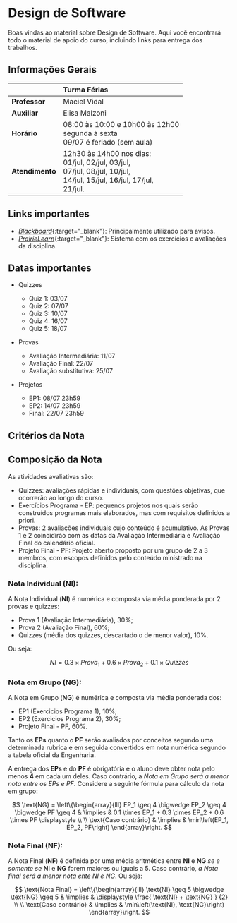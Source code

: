 # Design de Software

Boas vindas ao material sobre Design de Software. Aqui você encontrará todo o material de apoio do curso, incluindo links para entrega dos trabalhos.

## Informações Gerais

|  | Turma Férias |
|:--|:--|
| **Professor** | Maciel Vidal |
| **Auxiliar** | Elisa Malzoni |
| **Horário** | 08:00 às 10:00 e 10h00 às 12h00<br>segunda à sexta<br>09/07 é feriado (sem aula) |
| **Atendimento** | 12h30 às 14h00 nos dias:<br>01/jul, 02/jul, 03/jul,<br>07/jul, 08/jul, 10/jul,<br>14/jul, 15/jul, 16/jul, 17/jul,<br>21/jul.|

## Links importantes

* [*Blackboard*](https://insper.blackboard.com/){:target="_blank"}: Principalmente utilizado para avisos.
* [*PrairieLearn*]({{pl_root}}){:target="_blank"}: Sistema com os exercícios e avaliações da disciplina.
<!-- * [*Regras da disciplina*](about.md): Critérios para aprovação. Leia com atenção! -->
<!-- * [*Calendário*](https://www.insper.edu.br/portaldoprofessor/wp-content/uploads/2015/02/CALENDÁRIO-ACADÊMICO-PROFESSOR-ENG-v2-1.pdf){:target="_blank"}: - Calendário do Insper. -->

## Datas importantes

* Quizzes
    * <span class='quiz'>Quiz 1</span>: 03/07
    * <span class='quiz'>Quiz 2</span>: 07/07
    * <span class='quiz'>Quiz 3</span>: 10/07
    * <span class='quiz'>Quiz 4</span>: 16/07
    * <span class='quiz'>Quiz 5</span>: 18/07

* Provas
    * <span class='p1'>Avaliação Intermediária</span>: 11/07
    * <span class='p2'>Avaliação Final</span>: 22/07
    * <span class='ps'>Avaliação substitutiva</span>: 25/07

* Projetos
    * <span class='ep1'>EP1</span>: 08/07 23h59
    * <span class='ep2'>EP2</span>: 14/07 23h59
    * <span class='epf'>Final</span>: 22/07 23h59

## Critérios da Nota

## Composição da Nota

As atividades avaliativas são:

- <span class='quiz'>Quizzes</span>: avaliações rápidas e individuais, com questões objetivas, que ocorrerão ao longo do curso.
- <span class='ep1'>Exercícios Programa - EP</span>: pequenos projetos nos quais serão construídos programas mais elaborados, mas com requisitos
definidos a priori.
- <span class='p1'>Provas</span>: 2 avaliações individuais cujo conteúdo é acumulativo. As Provas 1 e 2 coincidirão com as datas da Avaliação Intermediária
e Avaliação Final do calendário oficial.
- <span class='epf'>Projeto Final - PF</span>: Projeto aberto proposto por um grupo de 2 a 3 membros, com escopos definidos pelo conteúdo ministrado na
disciplina.

### Nota Individual (NI):

A Nota Individual (**NI**) é numérica e composta via média ponderada por 2 provas e quizzes:

- <span class='p1'>Prova 1</span> (Avaliação Intermediária), $30\%$;
- <span class='p2'>Prova 2</span> (Avaliação Final), $60\%$;
- <span class='quiz'>Quizzes</span> (média dos quizzes, descartado o de menor valor), $10\%$.

Ou seja:

$$
NI = 0.3 \times Prova_{1} + 0.6 \times Prova_{2} + 0.1 \times Quizzes
$$

### Nota em Grupo (NG):

A Nota em Grupo (**NG**) é numérica e composta via média ponderada dos:

- <span class='ep1'>EP1</span> (Exercicios Programa 1), $10\%$;
- <span class='ep2'>EP2</span> (Exercicios Programa 2), $30\%$;
- <span class='epf'>Projeto Final - PF</span>, $60\%$.

Tanto os **EPs** quanto o **PF** serão avaliados por conceitos segundo uma determinada rubrica e em seguida convertidos em
nota numérica segundo a tabela oficial da Engenharia.

A entrega dos **EPs** e do **PF** é obrigatória e o aluno deve obter nota pelo menos **4** em cada um deles. Caso contrário, a *Nota em Grupo será a menor nota entre os EPs e PF*. Considere a seguinte fórmula para cálculo da nota em grupo:

$$
\text{NG} = \left\{\begin{array}{lll}
    EP_1 \geq 4 \bigwedge EP_2 \geq 4 \bigwedge PF \geq 4 &
    \implies & 0.1 \times EP_1 + 0.3 \times EP_2 + 0.6 \times PF
    \displaystyle 
    \\
    \\
    \text{Caso contrário} &
    \implies &
    \min\left(EP_1, EP_2, PF\right)
    \end{array}\right.
$$

### Nota Final (NF):

A Nota Final (**NF**) é definida por uma média aritmética entre **NI** e **NG** *se e somente se* **NI** e **NG** forem maiores ou iguais a $5$. Caso
contrário, *a Nota final será a menor nota ente NI e NG*. Ou seja:

$$
\text{Nota Final} = \left\{\begin{array}{lll}
    \text{NI} \geq 5 \bigwedge \text{NG} \geq 5 &
    \implies &
    \displaystyle \frac{ \text{NI} + \text{NG} } {2}
    \\
    \\
    \text{Caso contrário} &
    \implies &
    \min\left(\text{NI}, \text{NG}\right)
    \end{array}\right.
$$

<!-- - Caso a média individual do aluno (média da avaliação intermediária e avaliação final) fique entre 4 e 5, este deverá realizar a
prova delta. A prova delta não aumenta a NI, somente permite a aprovação no caso em que a média individual ficar entre 4 e 5,
e a média aritmética entre NI e NG for maior que 5. -->

